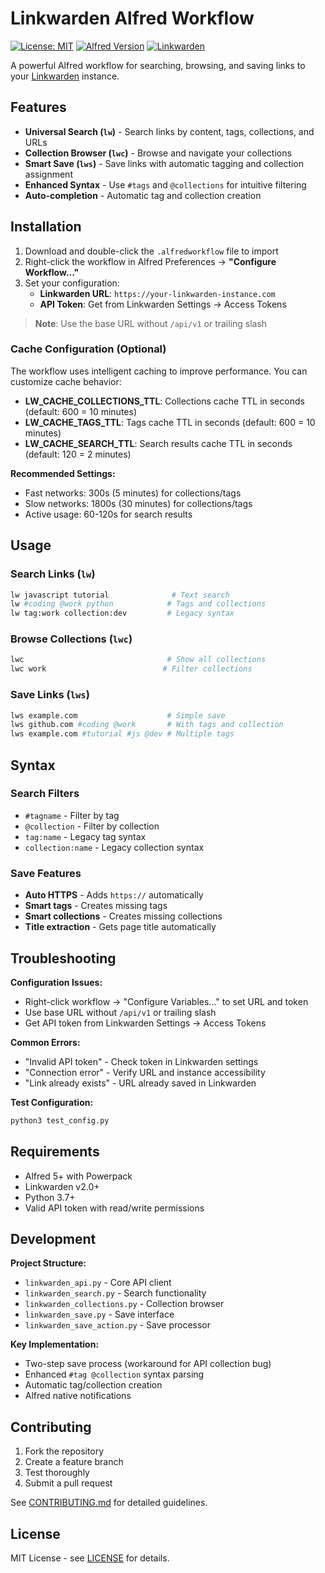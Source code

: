 # Linkwarden Alfred Workflow

[![License: MIT](https://img.shields.io/badge/License-MIT-yellow.svg)](https://opensource.org/licenses/MIT)
[![Alfred Version](https://img.shields.io/badge/Alfred-5+-blue.svg)](https://www.alfredapp.com/)
[![Linkwarden](https://img.shields.io/badge/Linkwarden-v2.0+-green.svg)](https://linkwarden.app/)

A powerful Alfred workflow for searching, browsing, and saving links to your [Linkwarden](https://linkwarden.app/) instance.

## Features

- **Universal Search (`lw`)** - Search links by content, tags, collections, and URLs
- **Collection Browser (`lwc`)** - Browse and navigate your collections
- **Smart Save (`lws`)** - Save links with automatic tagging and collection assignment
- **Enhanced Syntax** - Use `#tags` and `@collections` for intuitive filtering
- **Auto-completion** - Automatic tag and collection creation

## Installation

1. Download and double-click the `.alfredworkflow` file to import
2. Right-click the workflow in Alfred Preferences → **"Configure Workflow..."**
3. Set your configuration:
   - **Linkwarden URL**: `https://your-linkwarden-instance.com`
   - **API Token**: Get from Linkwarden Settings → Access Tokens

> **Note**: Use the base URL without `/api/v1` or trailing slash

### Cache Configuration (Optional)

The workflow uses intelligent caching to improve performance. You can customize cache behavior:

- **LW_CACHE_COLLECTIONS_TTL**: Collections cache TTL in seconds (default: 600 = 10 minutes)
- **LW_CACHE_TAGS_TTL**: Tags cache TTL in seconds (default: 600 = 10 minutes)
- **LW_CACHE_SEARCH_TTL**: Search results cache TTL in seconds (default: 120 = 2 minutes)

**Recommended Settings:**
- Fast networks: 300s (5 minutes) for collections/tags
- Slow networks: 1800s (30 minutes) for collections/tags
- Active usage: 60-120s for search results

## Usage

### Search Links (`lw`)
```bash
lw javascript tutorial              # Text search
lw #coding @work python            # Tags and collections
lw tag:work collection:dev         # Legacy syntax
```

### Browse Collections (`lwc`)
```bash
lwc                                # Show all collections
lwc work                          # Filter collections
```

### Save Links (`lws`)
```bash
lws example.com                    # Simple save
lws github.com #coding @work       # With tags and collection
lws example.com #tutorial #js @dev # Multiple tags
```

## Syntax

### Search Filters
- `#tagname` - Filter by tag
- `@collection` - Filter by collection
- `tag:name` - Legacy tag syntax
- `collection:name` - Legacy collection syntax

### Save Features
- **Auto HTTPS** - Adds `https://` automatically
- **Smart tags** - Creates missing tags
- **Smart collections** - Creates missing collections
- **Title extraction** - Gets page title automatically

## Troubleshooting

**Configuration Issues:**
- Right-click workflow → "Configure Variables..." to set URL and token
- Use base URL without `/api/v1` or trailing slash
- Get API token from Linkwarden Settings → Access Tokens

**Common Errors:**
- "Invalid API token" - Check token in Linkwarden settings
- "Connection error" - Verify URL and instance accessibility
- "Link already exists" - URL already saved in Linkwarden

**Test Configuration:**
```bash
python3 test_config.py
```

## Requirements

- Alfred 5+ with Powerpack
- Linkwarden v2.0+
- Python 3.7+
- Valid API token with read/write permissions

## Development

**Project Structure:**
- `linkwarden_api.py` - Core API client
- `linkwarden_search.py` - Search functionality
- `linkwarden_collections.py` - Collection browser
- `linkwarden_save.py` - Save interface
- `linkwarden_save_action.py` - Save processor

**Key Implementation:**
- Two-step save process (workaround for API collection bug)
- Enhanced `#tag @collection` syntax parsing
- Automatic tag/collection creation
- Alfred native notifications

## Contributing

1. Fork the repository
2. Create a feature branch
3. Test thoroughly
4. Submit a pull request

See [CONTRIBUTING.md](CONTRIBUTING.md) for detailed guidelines.

## License

MIT License - see [LICENSE](LICENSE) for details.